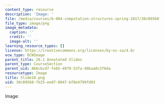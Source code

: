 ```yaml
---
content_type: resource
description: 'Image: '
file: /media/courses/6-004-computation-structures-spring-2017/30c09568fb25eed78047bf8e4799fd03_Slide18.png
file_type: image/png
image_metadata:
  caption: ''
  credit: ''
  image-alt: ''
learning_resource_types: []
license: https://creativecommons.org/licenses/by-nc-sa/4.0/
ocw_type: OCWImage
parent_title: 20.1 Annotated Slides
parent_type: CourseSection
parent_uid: 866cbcd7-fe65-4979-53fa-90baa0c3f6da
resourcetype: Image
title: Slide18.png
uid: 30c09568-fb25-eed7-8047-bf8e4799fd03
---
```

Image: 
